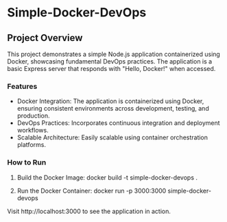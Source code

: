 # Simple-Docker-DevOps

## Project Overview

This project demonstrates a simple Node.js application containerized using Docker, showcasing fundamental DevOps practices. The application is a basic Express server that responds with "Hello, Docker!" when accessed.

### Features

- Docker Integration: The application is containerized using Docker, ensuring consistent environments across development, testing, and production.
- DevOps Practices: Incorporates continuous integration and deployment workflows.
- Scalable Architecture: Easily scalable using container orchestration platforms.

### How to Run

1. Build the Docker Image:
   docker build -t simple-docker-devops .

2. Run the Docker Container:
   docker run -p 3000:3000 simple-docker-devops

Visit http://localhost:3000 to see the application in action.

